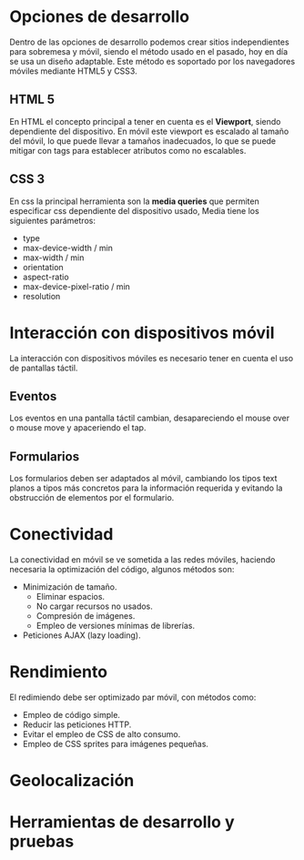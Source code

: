 # Opciones de desarrollo
Dentro de las opciones de desarrollo podemos crear sitios independientes para sobremesa y móvil, siendo el método usado en el pasado, hoy en día se usa un diseño adaptable. Este método es soportado por los navegadores móviles mediante HTML5 y CSS3.
## HTML 5
En HTML el concepto principal a tener en cuenta es el **Viewport**, siendo dependiente del dispositivo. En móvil este viewport es escalado al tamaño del móvil, lo que puede llevar a tamaños inadecuados, lo que se puede mitigar con tags para establecer atributos como no escalables.
## CSS 3
En css la principal herramienta son la **media queries** que permiten especificar css dependiente del dispositivo usado, Media tiene los siguientes parámetros:
- type
- max-device-width / min
- max-width / min
- orientation
- aspect-ratio
- max-device-pixel-ratio / min
- resolution
# Interacción con dispositivos móvil
La interacción con dispositivos móviles es necesario tener en cuenta el uso de pantallas táctil.
## Eventos
Los eventos en una pantalla táctil cambian, desapareciendo el mouse over o mouse move y apaceriendo el tap.
## Formularios
Los formularios deben ser adaptados al móvil, cambiando los tipos text planos a tipos más concretos para la información requerida y evitando la obstrucción de elementos por el formulario.
# Conectividad
La conectividad en móvil se ve sometida a las redes móviles, haciendo necesaria la optimización del código, algunos métodos son:
- Minimización de tamaño.
	- Eliminar espacios.
	- No cargar recursos no usados.
	- Compresión de imágenes.
	- Empleo de versiones mínimas de librerías.
- Peticiones AJAX (lazy loading).
# Rendimiento
El redimiendo debe ser optimizado par móvil, con métodos como:
- Empleo de código simple.
- Reducir las peticiones HTTP.
- Evitar el empleo de CSS de alto consumo.
- Empleo de CSS sprites para imágenes pequeñas.
# Geolocalización
# Herramientas de desarrollo y pruebas